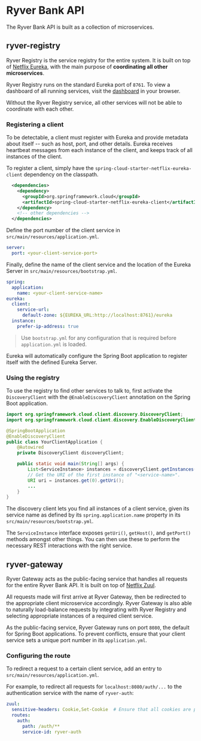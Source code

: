 # Ryver Bank API

The Ryver Bank API is built as a collection of microservices.

## ryver-registry

Ryver Registry is the service registry for the entire system. It is built on top of [Netflix Eureka](https://github.com/Netflix/eureka), with the main purpose of **coordinating all other microservices**.

Ryver Registry runs on the standard Eureka port of `8761`. To view a dashboard of all running services, visit the [dashboard](http://localhost:8761/) in your browser.

Without the Ryver Registry service, all other services will not be able to coordinate with each other.

### Registering a client

To be detectable, a client must register with Eureka and provide metadata about itself -- such as host, port, and other details. Eureka receives heartbeat messages from each instance of the client, and keeps track of all instances of the client.

To register a client, simply have the `spring-cloud-starter-netflix-eureka-client` dependency on the classpath.

```xml
  <dependencies>
    <dependency>
      <groupId>org.springframework.cloud</groupId>
      <artifactId>spring-cloud-starter-netflix-eureka-client</artifactId>
    </dependency>
    <!-- other dependencies -->
  </dependencies>
```

Define the port number of the client service in `src/main/resources/application.yml`.

```yml
server:
  port: <your-client-service-port>
```

Finally, define the name of the client service and the location of the Eureka Server in `src/main/resources/bootstrap.yml`.

```yml
spring:
  application:
    name: <your-client-service-name>
eureka:
  client:
    service-url:
      default-zone: ${EUREKA_URL:http://localhost:8761}/eureka
  instance:
    prefer-ip-address: true
```

> Use `bootstrap.yml` for any configuration that is required before `application.yml` is loaded.

Eureka will automatically configure the Spring Boot application to register itself with the defined Eureka Server.

### Using the registry

To use the registry to find other services to talk to, first activate the `DiscoveryClient` with the `@EnableDiscoveryClient` annotation on the Spring Boot application.

```java
import org.springframework.cloud.client.discovery.DiscoveryClient;
import org.springframework.cloud.client.discovery.EnableDiscoveryClient;

@SpringBootApplication
@EnableDiscoveryClient
public class YourClientApplication {
    @Autowired
    private DiscoveryClient discoveryClient;

    public static void main(String[] args) {
        List<ServiceInstance> instances = discoveryClient.getInstances("<service-name>");
        // Get the URI of the first instance of "<service-name>".
        URI uri = instances.get(0).getUri();
        ...
    }
}
```

The discovery client lets you find all instances of a client service, given its service name as defined by its `spring.application.name` property in its `src/main/resources/bootstrap.yml`.

The `ServiceInstance` interface exposes `getUri()`, `getHost()`, and `getPort()` methods amongst other things. You can then use these to perform the necessary REST interactions with the right service.

## ryver-gateway

Ryver Gateway acts as the public-facing service that handles all requests for the entire Ryver Bank API. It is built on top of [Netflix Zuul](https://github.com/Netflix/zuul).

All requests made will first arrive at Ryver Gateway, then be redirected to the appropriate client microservice accordingly. Ryver Gateway is also able to naturally load-balance requests by integrating with Ryver Registry and selecting appropriate instances of a required client service.

As the public-facing service, Ryver Gateway runs on port `8080`, the default for Spring Boot applications. To prevent conflicts, ensure that your client service sets a unique port number in its `application.yml`.

### Configuring the route

To redirect a request to a certain client service, add an entry to `src/main/resources/application.yml`.

For example, to redirect all requests for `localhost:8080/auth/...` to the authentication service with the name of `ryver-auth`:

```yml
zuul:
  sensitive-headers: Cookie,Set-Cookie  # Ensure that all cookies are passed through the proxy.
  routes:
    auth:
      path: /auth/**
      service-id: ryver-auth
```

